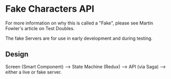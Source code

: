 # Fake Characters API
For more information on why this is called a "Fake", please see Martin Fowler's article on Test Doubles.

The fake Servers are for use in early development and during testing.

## Design

Screen (Smart Component) --> State Machine (Redux) --> API (via Saga) --> either a live or fake server.
